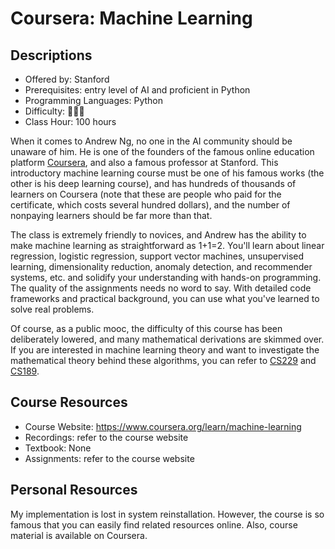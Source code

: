 # Coursera: Machine Learning

## Descriptions

- Offered by: Stanford
- Prerequisites: entry level of AI and proficient in Python
- Programming Languages: Python
- Difficulty: 🌟🌟🌟
- Class Hour: 100 hours

When it comes to Andrew Ng, no one in the AI community should be unaware of him. He is one of the founders of the famous online education platform [Coursera](https://www.coursera.org), and also a famous professor at Stanford. This introductory machine learning course must be one of his famous works (the other is his deep learning course), and has hundreds of thousands of learners on Coursera (note that these are people who paid for the certificate, which costs several hundred dollars), and the number of nonpaying learners should be far more than that.

The class is extremely friendly to novices, and Andrew has the ability to make machine learning as straightforward as 1+1=2. You'll learn about linear regression, logistic regression, support vector machines, unsupervised learning, dimensionality reduction, anomaly detection, and recommender systems, etc. and solidify your understanding with hands-on programming. The quality of the assignments needs no word to say. With detailed code frameworks and practical background, you can use what you've learned to solve real problems.

Of course, as a public mooc, the difficulty of this course has been deliberately lowered, and many mathematical derivations are skimmed over. If you are interested in machine learning theory and want to investigate the mathematical theory behind these algorithms, you can refer to [CS229](./CS229.md) and [CS189](./CS189.md).

## Course Resources

- Course Website: <https://www.coursera.org/learn/machine-learning>
- Recordings: refer to the course website
- Textbook: None
- Assignments: refer to the course website

## Personal Resources

My implementation is lost in system reinstallation. However, the course is so famous that you can easily find related resources online. Also, course material is available on Coursera.
